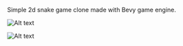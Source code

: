 Simple 2d snake game clone made with Bevy game engine.

![Alt text](https://cdn.imgchest.com/files/j7kzcozepn7.png "Screenshot 1:")

![Alt text](https://cdn.imgchest.com/files/my2pcxj9qo7.png "Screenshot 1:")
